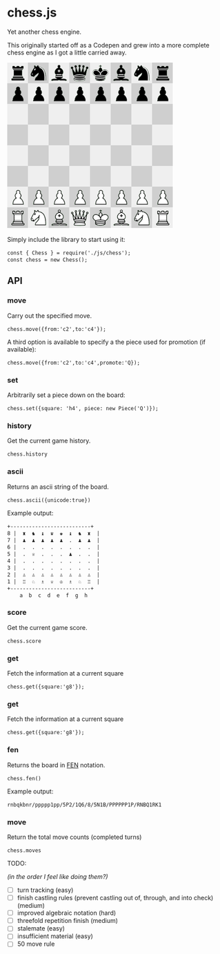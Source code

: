 # chess.js

Yet another chess engine.

This originally started off as a Codepen and grew into a more complete chess engine as I got a little carried away.

![](img/screenshot1.png?raw=true)

Simply include the library to start using it:

    const { Chess } = require('./js/chess');
    const chess = new Chess();

## API

### move
Carry out the specified move.

    chess.move({from:'c2',to:'c4'});

A third option is available to specify a the piece used for promotion (if available):

    chess.move({from:'c2',to:'c4',promote:'Q});

### set
Arbitrarily set a piece down on the board:

    chess.set({square: 'h4', piece: new Piece('Q')});

### history

Get the current game history.

    chess.history
    
### ascii

Returns an ascii string of the board.

    chess.ascii({unicode:true})

Example output:

    +--------------------------+
    8 |  ♜  ♞  ♝  ♛  ♚  ♝  ♞  ♜  |
    7 |  ♟  ♟  ♟  ♟  ♟  .  ♟  ♟  |
    6 |  .  .  .  .  .  .  .  .  |
    5 |  .  ♕  .  .  .  ♟  .  .  |
    4 |  .  .  .  .  .  .  .  .  |
    3 |  .  .  .  .  .  .  .  .  |
    2 |  ♙  ♙  ♙  ♙  ♙  ♙  ♙  ♙  |
    1 |  ♖  ♘  ♗  ♕  ♔  ♗  ♘  ♖  |
    +--------------------------+
        a  b  c  d  e  f  g  h

### score

Get the current game score.

    chess.score

### get

Fetch the information at a current square

    chess.get({square:'g8'});

### get

Fetch the information at a current square

    chess.get({square:'g8'});

### fen

Returns the board in [FEN](https://en.wikipedia.org/wiki/Forsyth%E2%80%93Edwards_Notation) notation.

    chess.fen()

Example output:

    rnbqkbnr/ppppp1pp/5P2/1Q6/8/5N1B/PPPPPP1P/RNBQ1RK1

### move

Return the total move counts (completed turns)

    chess.moves

TODO:

*(in the order I feel like doing them?)*

- [ ] turn tracking (easy)
- [ ] finish castling rules (prevent castling out of, through, and into check) (medium)
- [ ] improved algebraic notation (hard)
- [ ] threefold repetition finish (medium)
- [ ] stalemate (easy)
- [ ] insufficient material (easy)
- [ ] 50 move rule